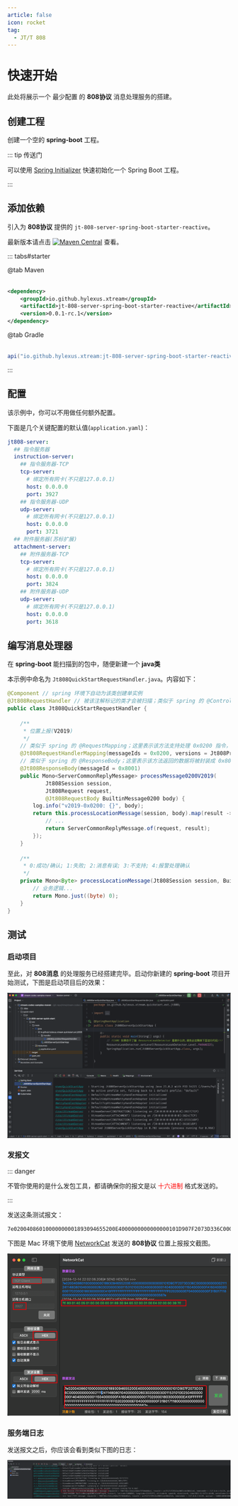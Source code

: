 ```yaml
---
article: false
icon: rocket
tag:
  - JT/T 808
---
```


# 快速开始

此处将展示一个 最少配置 的 **808协议** 消息处理服务的搭建。

## 创建工程

创建一个空的 **spring-boot** 工程。

::: tip 传送门

可以使用 [Spring Initializer](https://start.spring.io) 快速初始化一个 Spring Boot 工程。

:::

## 添加依赖

引入为 **808协议** 提供的 `jt-808-server-spring-boot-starter-reactive`。

最新版本请点击
[![Maven Central](https://img.shields.io/maven-central/v/io.github.hylexus.xtream/jt-808-server-spring-boot-starter-reactive.svg?label=Maven%20Central)](https://search.maven.org/search?q=g:%22io.github.hylexus.xtream%22%20AND%20a:%22jt-808-server-spring-boot-starter-reactive%22)
查看。

::: tabs#starter

@tab Maven

```xml

<dependency>
    <groupId>io.github.hylexus.xtream</groupId>
    <artifactId>jt-808-server-spring-boot-starter-reactive</artifactId>
    <version>0.0.1-rc.1</version>
</dependency>
```

@tab Gradle

```groovy

api("io.github.hylexus.xtream:jt-808-server-spring-boot-starter-reactive:0.0.1-rc.1")
```

:::

## 配置

该示例中，你可以不用做任何额外配置。

下面是几个关键配置的默认值(`application.yaml`)：

```yaml
jt808-server:
  ## 指令服务器
  instruction-server:
    ## 指令服务器-TCP
    tcp-server:
      # 绑定所有网卡(不只是127.0.0.1)
      host: 0.0.0.0
      port: 3927
    ## 指令服务器-UDP
    udp-server:
      # 绑定所有网卡(不只是127.0.0.1)
      host: 0.0.0.0
      port: 3721
  ## 附件服务器(苏标扩展)
  attachment-server:
    ## 附件服务器-TCP
    tcp-server:
      # 绑定所有网卡(不只是127.0.0.1)
      host: 0.0.0.0
      port: 3824
    ## 附件服务器-UDP
    udp-server:
      # 绑定所有网卡(不只是127.0.0.1)
      host: 0.0.0.0
      port: 3618
```

## 编写消息处理器

在 **spring-boot** 能扫描到的包中，随便新建一个 **java类**

本示例中命名为 `Jt808QuickStartRequestHandler.java`。内容如下：

```java
@Component // spring 环境下自动为该类创建单实例
@Jt808RequestHandler // 被该注解标记的类才会被扫描；类似于 spring 的 @Controller
public class Jt808QuickStartRequestHandler {

    /**
     * 位置上报(V2019)
     */
    // 类似于 spring 的 @RequestMapping；这里表示该方法支持处理 0x0200 指令，并且是 V2019 版本的指令
    @Jt808RequestHandlerMapping(messageIds = 0x0200, versions = Jt808ProtocolVersion.VERSION_2019)
    // 类似于 spring 的 @ResponseBody；这里表示该方法返回的数据将被封装成 0x8001 指令返回给客户端
    @Jt808ResponseBody(messageId = 0x8001)
    public Mono<ServerCommonReplyMessage> processMessage0200V2019(
            Jt808Session session,
            Jt808Request request,
            @Jt808RequestBody BuiltinMessage0200 body) {
        log.info("v2019-0x0200: {}", body);
        return this.processLocationMessage(session, body).map(result -> {
            // ...
            return ServerCommonReplyMessage.of(request, result);
        });
    }

    /**
     * 0:成功/确认; 1:失败; 2:消息有误; 3:不支持; 4:报警处理确认
     */
    private Mono<Byte> processLocationMessage(Jt808Session session, BuiltinMessage0200 body) {
        // 业务逻辑...
        return Mono.just((byte) 0);
    }
}

```

## 测试

### 启动项目

至此，对 **808消息** 的处理服务已经搭建完毕。启动你新建的 **spring-boot** 项目开始测试，下图是启动项目后的效果：

![quick-start-app-startup](/img/ext/jt/jt808/quick-start/quick-start-app-startup.png)

### 发报文

::: danger

不管你使用的是什么发包工具，都请确保你的报文是以 <span style="color:red;">十六进制</span> 格式发送的。

:::

发送这条测试报文：

```
7e02004086010000000001893094655200E4000000000000000101D907F2073D336C000000000000211124114808010400000026030200003001153101002504000000001404000000011504000000FA160400000000170200001803000000EA10FFFFFFFFFFFFFFFFFFFFFFFFFFFFFFFF02020000EF0400000000F31B017118000000000000000000000000000000000000000000000000567e
```

下图是 Mac 环境下使用 [NetworkCat](https://apps.apple.com/cn/app/networkcat/id6503148471?mt=12) 发送的 **808协议** 位置上报报文截图。

![quick-start-app-startup](/img/ext/jt/jt808/quick-start/quick-start-app-network-cat-0200.png)

### 服务端日志

发送报文之后，你应该会看到类似下图的日志：

![quick-start-app-startup](/img/ext/jt/jt808/quick-start/quick-start-app-0200-log.png)

